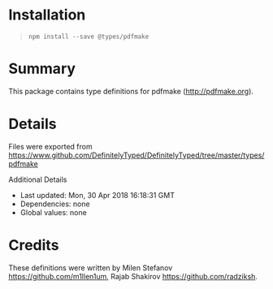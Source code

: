 # Installation
> `npm install --save @types/pdfmake`

# Summary
This package contains type definitions for pdfmake (http://pdfmake.org).

# Details
Files were exported from https://www.github.com/DefinitelyTyped/DefinitelyTyped/tree/master/types/pdfmake

Additional Details
 * Last updated: Mon, 30 Apr 2018 16:18:31 GMT
 * Dependencies: none
 * Global values: none

# Credits
These definitions were written by Milen Stefanov <https://github.com/m1llen1um>, Rajab Shakirov <https://github.com/radziksh>.

